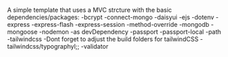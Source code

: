 A simple template that uses a MVC strcture with the basic
dependencies/packages:
-bcrypt
-connect-mongo
-daisyui
-ejs
-dotenv
-express 
-express-flash
-express-session
-method-override
-mongodb
-mongoose
-nodemon
    -as devDependency
-passport
-passport-local
-path
-tailwindcss
-Dont forget to adjust the build folders for tailwindCSS
    -tailwindcss/typographyl;;
-validator 
